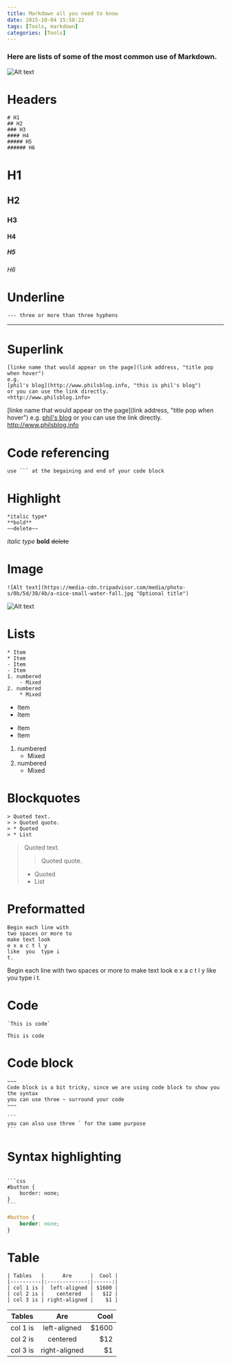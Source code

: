 ```yaml
---
title: Markdown all you need to know
date: 2015-10-04 15:58:22
tags: [Tools, markdown]
categories: [Tools]
---
```


### Here are lists of some of the most common use of Markdown.
![Alt text](http://og2api1gp.bkt.clouddn.com/static/images/markdown.jpg "Optional title")



# Headers
```
# H1
## H2
### H3
#### H4
##### H5
###### H6
```
# H1
## H2
### H3
#### H4
##### H5
###### H6

# Underline
```
--- three or more than three hyphens
```
---

# Superlink
```
[linke name that would appear on the page](link address, "title pop when hover")
e.g.
[phil's blog](http://www.philsblog.info, "this is phil's blog")
or you can use the link directly.
<http://www.philsblog.info>
```
[linke name that would appear on the page](link address, "title pop when hover")
e.g.
[phil's blog](http://www.philsblog.info, "this is phil's blog")
or you can use the link directly.
<http://www.philsblog.info>

# Code referencing
```
use ``` at the begaining and end of your code block
```

# Highlight
```
*italic type*
**bold**
~~delete~~
```
*italic type*
**bold**
~~delete~~

# Image
```
![Alt text](https://media-cdn.tripadvisor.com/media/photo-s/0b/5d/38/4b/a-nice-small-water-fall.jpg "Optional title")
```
![Alt text](https://media-cdn.tripadvisor.com/media/photo-s/0b/5d/38/4b/a-nice-small-water-fall.jpg "Optional title")

# Lists
```
* Item
* Item
- Item
- Item
1. numbered
	- Mixed
2. numbered
	* Mixed
```
* Item
* Item
- Item
- Item
1. numbered
	- Mixed
2. numbered
	* Mixed

# Blockquotes
```
> Quoted text.
> > Quoted quote.
> * Quoted 
> * List
```
> Quoted text.
> > Quoted quote.
> * Quoted 
> * List

# Preformatted
```
Begin each line with 
two spaces or more to 
make text look
e x a c t l y 
like  you  type i
t.
```
Begin each line with 
two spaces or more to 
make text look
e x a c t l y 
like  you  type i
t.

# Code
```
`This is code`
```
	
`This is code`


# Code block
```
~~~
Code block is a bit tricky, since we are using code block to show you the syntax
you can use three ~ surround your code
~~~
```

~~~
```
you can also use three ` for the same purpose
```
~~~
# Syntax highlighting
~~~

```css
#button {
	border: none;
}
```
~~~

```css
#button {
	border: none;
}
```

# Table
```
| Tables   |      Are      |  Cool |
|----------|:-------------:|------:|
| col 1 is |  left-aligned | $1600 |
| col 2 is |    centered   |   $12 |
| col 3 is | right-aligned |    $1 |
```

| Tables   |      Are      |  Cool |
|----------|:-------------:|------:|
| col 1 is |  left-aligned | $1600 |
| col 2 is |    centered   |   $12 |
| col 3 is | right-aligned |    $1 |

